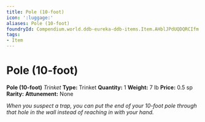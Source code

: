 ```yaml
---
title: Pole (10-foot)
icon: ':luggage:'
aliases: Pole (10-foot)
foundryId: Compendium.world.ddb-eureka-ddb-items.Item.AHblJPdUQDQRCIfm
tags:
- Item
---
```


# Pole (10-foot)

**Pole (10-foot)**
_Trinket_
**Type:** Trinket
**Quantity:** 1
**Weight:** 7 lb
**Price:** 0.5 sp
**Rarity:** 
**Attunement:** None

*When you suspect a trap, you can put the end of your 10-foot pole through that hole in the wall instead of reaching in with your hand.*